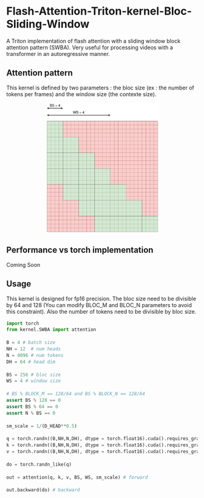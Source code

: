 # Flash-Attention-Triton-kernel-Bloc-Sliding-Window
A Triton implementation of flash attention with a sliding window block attention pattern (SWBA). Very useful for processing videos with a transformer in an autoregressive manner.


## Attention pattern

This kernel is defined by two parameters : the bloc size (ex : the number of tokens per frames) and the window size (the contexte size).


<div style="text-align: center;">
  <img src="./att_pattern.png" alt="attention pattern" width="300">
</div>


## Performance vs torch implementation

Coming Soon

## Usage

This kernel is designed for fp16 precision.
The bloc size need to be divisible by 64 and 128 (You can modify BLOC_M and BLOC_N parameters to avoid this constraint).
Also the number of tokens need to be divisible by bloc size.

```python
import torch
from kernel.SWBA import attention

B = 4 # batch size
NH = 12  # num heads
N = 4096 # num tokens 
DH = 64 # head dim

BS = 256 # bloc size
WS = 4 # window size

# BS % BLOCK_M == 128/64 and BS % BLOCK_N == 128/64
assert BS % 128 == 0 
assert BS % 64 == 0
assert N % BS == 0 

sm_scale = 1/(D_HEAD**0.5)

q = torch.randn((B,NH,N,DH), dtype = torch.float16).cuda().requires_grad_()
k = torch.randn((B,NH,N,DH), dtype = torch.float16).cuda().requires_grad_()
v = torch.randn((B,NH,N,DH), dtype = torch.float16).cuda().requires_grad_()

do = torch.randn_like(q)

out = attention(q, k, v, BS, WS, sm_scale) # forward

out.backward(do) # backward
```



